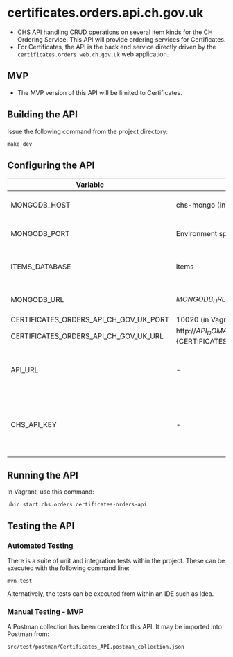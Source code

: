 # certificates.orders.api.ch.gov.uk
* CHS API handling CRUD operations on several item kinds for the CH Ordering Service. This 
API will provide ordering services for Certificates.
* For Certificates, the API is the back end service directly driven by the `certificates.orders.web.ch.gov.uk` 
web application.
 
## MVP
 
* The MVP version of this API will be limited to Certificates.

## Building the API

Issue the following command from the project directory:

```
make dev
```

## Configuring the API

Variable                          | Default                                                              | Description
--------------------------------- | -------------------------------------------------------------------- | -----------------------------------
MONGODB_HOST                      | chs-mongo (in Vagrant) / localhost                                   | Mongo database host.
MONGODB_PORT                      | Environment specific port / 27017                                    | Mongo database port.
ITEMS_DATABASE                    | items                                                                | MongoDB Items database name.
MONGODB_URL                       | $MONGODB_URL/$ITEMS_DATABASE                                         | Mongo database URL.
CERTIFICATES_ORDERS_API_CH_GOV_UK_PORT   | 10020 (in Vagrant)                                                   | API port.
CERTIFICATES_ORDERS_API_CH_GOV_UK_URL    | http://${API_DOMAIN}:${CERTIFICATES_ORDERS_API_CH_GOV_UK_PORT}              | API URL.
API_URL                           | -                                                                    | Base URL for requests to internal APIs.
CHS_API_KEY                       | -                                                                    | Key identifying this client for requests to internal APIs.

## Running the API

In Vagrant, use this command:

```
ubic start chs.orders.certificates-orders-api
```

## Testing the API 

### Automated Testing

There is a suite of unit and integration tests within the project. These can be executed with the following command line:

```
mvn test
```

Alternatively, the tests can be executed from within an IDE such as Idea.

### Manual Testing - MVP

A Postman collection has been created for this API. It may be imported into Postman from:

```
src/test/postman/Certificates_API.postman_collection.json
``` 


